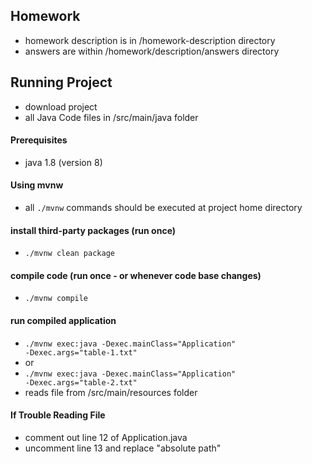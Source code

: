 ## Homework
- homework description is in /homework-description directory
- answers are within /homework/description/answers directory

## Running Project

- download project
- all Java Code files in /src/main/java folder

#### Prerequisites
- java 1.8 (version 8)

#### Using mvnw
- all <code>./mvnw</code> commands should be executed at project home directory

#### install third-party packages (run once)
- <code>./mvnw clean package</code>

#### compile code (run once - or whenever code base changes)
- <code>./mvnw compile</code>

#### run compiled application
- <code>./mvnw exec:java -Dexec.mainClass="Application" -Dexec.args="table-1.txt"</code>
- or
- <code>./mvnw exec:java -Dexec.mainClass="Application" -Dexec.args="table-2.txt"</code>
- reads file from /src/main/resources folder

#### If Trouble Reading File
- comment out line 12 of Application.java
- uncomment line 13 and replace "absolute path"
  